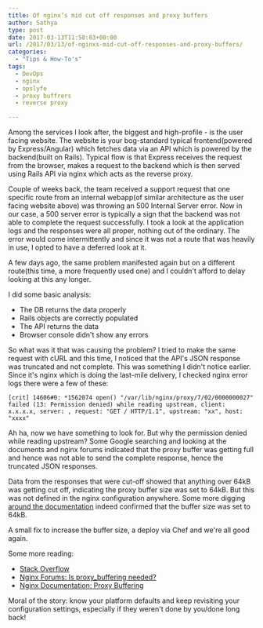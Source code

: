 ```yaml
---
title: Of nginx’s mid cut off responses and proxy buffers
author: Sathya
type: post
date: 2017-03-13T11:50:03+00:00
url: /2017/03/13/of-nginxs-mid-cut-off-responses-and-proxy-buffers/
categories:
  - "Tips & How-To's"
tags:
  - DevOps
  - nginx
  - opslyfe
  - proxy buffrers
  - reverse proxy

---
```

Among the services I look after, the biggest and high-profile - is the user facing website. The website is your bog-standard typical frontend(powered by Express/Angular) which fetches data via an API which is powered by the backend(built on Rails). Typical flow is that Express receives the request from the browser, makes a request to the backend which is then served using Rails API via nginx which acts as the reverse proxy.

<!--more-->

Couple of weeks back, the team received a support request that one specific route from an internal webapp(of similar architecture as the user facing website above) was throwing an 500 Internal Server error. Now in our case, a 500 server error is typically a sign that the backend was not able to complete the request successfully. I took a look at the application logs and the responses were all proper, nothing out of the ordinary. The error would come intermittently and since it was not a route that was heavily in use, I opted to have a deferred look at it.

A few days ago, the same problem manifested again but on a different route(this time, a more frequently used one) and I couldn't afford to delay looking at this any longer.

I did some basic analysis:

  * The DB returns the data properly
  * Rails objects are correctly populated
  * The API returns the data
  * Browser console didn't show any errors

So what was it that was causing the problem? I tried to make the same request with cURL and this time, I noticed that the API's JSON response was truncated and not complete. This was something I didn't notice earlier. Since it's nginx which is doing the last-mile delivery, I checked nginx error logs there were a few of these:

`[crit] 14606#0: *1562074 open() "/var/lib/nginx/proxy/7/02/0000000027" failed (13: Permission denied) while reading upstream, client: x.x.x.x, server: , request: "GET / HTTP/1.1", upstream: "xx", host: "xxxx"`

Ah ha, now we have something to look for. But why the permission denied while reading upstream? Some Google searching and looking at the documents and nginx forums indicated that the proxy buffer was getting full and hence was not able to send the complete response, hence the truncated JSON responses.

Data from the responses that were cut-off showed that anything over 64kB was getting cut off, indicating the proxy buffer size was set to 64kB. But this was not defined in the nginx configuration anywhere. Some more digging <a href="https://nginx.org/en/docs/http/ngx_http_proxy_module.html#proxy_buffers" target="_blank" rel="noopener noreferrer">around the documentation</a> indeed confirmed that the buffer size was set to 64kB.

A small fix to increase the buffer size, a deploy via Chef and we're all good again.

Some more reading:

  * <a href="https://stackoverflow.com/questions/10557927/server-response-gets-cut-off-half-way-through" target="_blank" rel="noopener noreferrer">Stack Overflow</a>
  * <a href="https://forum.nginx.org/read.php?2,223845,223929#msg-223929" target="_blank" rel="noopener noreferrer">Nginx Forums: Is proxy_buffering needed?</a>
  * <a href="https://nginx.org/en/docs/http/ngx_http_proxy_module.html#proxy_buffering" target="_blank" rel="noopener noreferrer">Nginx Documentation: Proxy Buffering</a>

Moral of the story: know your platform defaults and keep revisiting your configuration settings, especially if they weren't done by you/done long back!

&nbsp;

